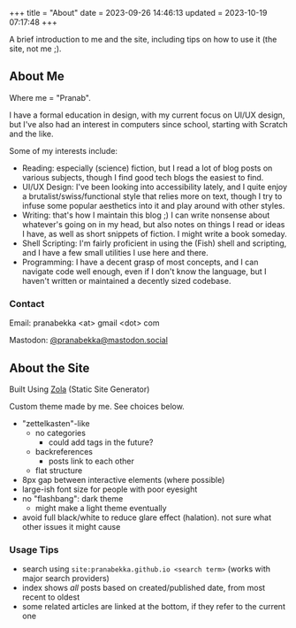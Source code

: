 +++
title = "About"
date = 2023-09-26 14:46:13
updated = 2023-10-19 07:17:48
+++

A brief introduction to me and the site,
including tips on how to use it (the site, not me ;).

## About Me

Where me = "Pranab".

I have a formal education in design,
with my current focus on UI/UX design,
but I've also had an interest in computers since school,
starting with Scratch and the like.

Some of my interests include:

- Reading: especially (science) fiction,
  but I read a lot of blog posts on various subjects,
  though I find good tech blogs the easiest to find.
- UI/UX Design: I've been looking into accessibility lately,
  and I quite enjoy a brutalist/swiss/functional style
  that relies more on text,
  though I try to infuse some popular aesthetics into it
  and play around with other styles.
- Writing:
  that's how I maintain this blog ;)
  I can write nonsense about whatever's going on in my head,
  but also notes on things I read or ideas I have,
  as well as short snippets of fiction.
  I might write a book someday.
- Shell Scripting: I'm fairly proficient
  in using the (Fish) shell and scripting,
  and I have a few small utilities I use here and there.
- Programming: I have a decent grasp of most concepts,
  and I can navigate code well enough,
  even if I don't know the language,
  but I haven't written or maintained
  a decently sized codebase.

### Contact

Email: pranabekka &lt;at&gt; gmail &lt;dot&gt; com

Mastodon: [@pranabekka@mastodon.social](https://mastodon.social/@pranabekka)

## About the Site

Built Using [Zola](https://www.getzola.org)
(Static Site Generator)

Custom theme made by me.
See choices below.

- "zettelkasten"-like
  - no categories
    - could add tags in the future?
  - backreferences
    - posts link to each other
  - flat structure
- 8px gap between interactive elements
  (where possible)
- large-ish font size for people with poor eyesight
- no "flashbang": dark theme
  - might make a light theme eventually
- avoid full black/white to reduce glare effect (halation).
  not sure what other issues it might cause

### Usage Tips

- search using `site:pranabekka.github.io <search term>`
  (works with major search providers)
- index shows *all* posts based on created/published date,
  from most recent to oldest
- some related articles are linked at the bottom,
  if they refer to the current one
